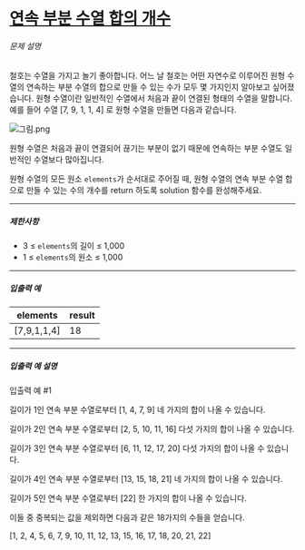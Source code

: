 # [연속 부분 수열 합의 개수](https://school.programmers.co.kr/learn/courses/30/lessons/131701)


###### 문제 설명


철호는 수열을 가지고 놀기 좋아합니다. 어느 날 철호는 어떤 자연수로 이루어진 원형 수열의 연속하는 부분 수열의 합으로 만들 수 있는 수가 모두 몇 가지인지 알아보고 싶어졌습니다. 원형 수열이란 일반적인 수열에서 처음과 끝이 연결된 형태의 수열을 말합니다. 예를 들어 수열 \[7, 9, 1, 1, 4] 로 원형 수열을 만들면 다음과 같습니다.  

![그림.png](https://grepp-programmers.s3.ap-northeast-2.amazonaws.com/files/production/f207cd37-34dc-4cbd-96bb-83435bd6efd4/%EA%B7%B8%EB%A6%BC.png)  

원형 수열은 처음과 끝이 연결되어 끊기는 부분이 없기 때문에 연속하는 부분 수열도 일반적인 수열보다 많아집니다.  

원형 수열의 모든 원소 `elements`가 순서대로 주어질 때, 원형 수열의 연속 부분 수열 합으로 만들 수 있는 수의 개수를 return 하도록 solution 함수를 완성해주세요.




---


##### 제한사항


* 3 ≤ `elements`의 길이 ≤ 1,000
* 1 ≤ `elements`의 원소 ≤ 1,000




---


##### 입출력 예




| elements | result |
| --- | --- |
| \[7,9,1,1,4] | 18 |




---


##### 입출력 예 설명


입출력 예 \#1  

길이가 1인 연속 부분 수열로부터 \[1, 4, 7, 9] 네 가지의 합이 나올 수 있습니다.  

길이가 2인 연속 부분 수열로부터 \[2, 5, 10, 11, 16] 다섯 가지의 합이 나올 수 있습니다.  

길이가 3인 연속 부분 수열로부터 \[6, 11, 12, 17, 20] 다섯 가지의 합이 나올 수 있습니다.  

길이가 4인 연속 부분 수열로부터 \[13, 15, 18, 21] 네 가지의 합이 나올 수 있습니다.  

길이가 5인 연속 부분 수열로부터 \[22] 한 가지의 합이 나올 수 있습니다.  

이들 중 중복되는 값을 제외하면 다음과 같은 18가지의 수들을 얻습니다.  

\[1, 2, 4, 5, 6, 7, 9, 10, 11, 12, 13, 15, 16, 17, 18, 20, 21, 22]



